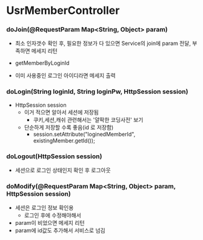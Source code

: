 # UsrMemberController

### doJoin(@RequestParam Map<String, Object> param)

* 최소 인자갯수 확인 후, 필요한 정보가 다 있으면 Service의 join에 param 전달, 부족하면 메세지 리턴

*  getMemberByLoginId
  * 이미 사용중인 로그인 아이디라면 메세지 출력

### doLogin(String loginId, String loginPw, HttpSession session)

* HttpSession session
  * 이거 적으면 알아서 세션에 저장됨
    * 쿠키,세션,캐쉬 관련해서는 '얄팍한 코딩사전' 보기
  * 단순하게 저장할 수록 좋음(id 로 저장함)
    * session.setAttribute("loginedMemberId", existingMember.getId());

### doLogout(HttpSession session)

* 세션으로 로그인 상태인지 확인 후 로그아웃

### doModify(@RequestParam Map<String, Object> param, HttpSession session)

* 세션은 로그인 정보 확인용
  * 로그인 후에 수정해야해서
* param이 비었으면 메세지 리턴
* param에 id값도 추가해서 서비스로 넘김



